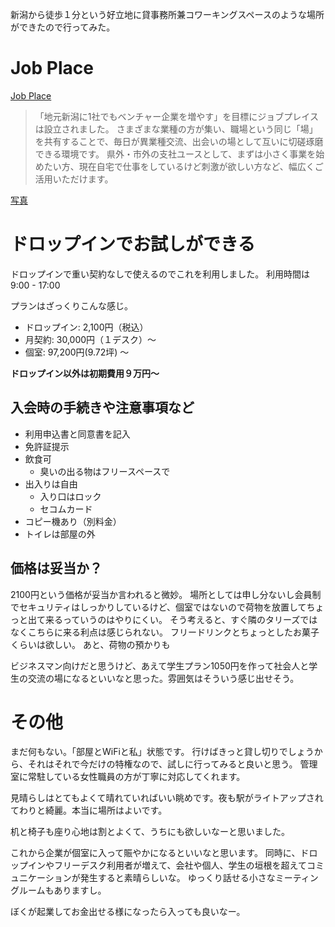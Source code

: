 新潟から徒歩１分という好立地に貸事務所兼コワーキングスペースのような場所ができたので行ってみた。

# Job Place

[Job Place](http://www.jobplace.jp/niigata/)

> 「地元新潟に1社でもベンチャー企業を増やす」を目標にジョブプレイスは設立されました。
> さまざまな業種の方が集い、職場という同じ「場」を共有することで、毎日が異業種交流、出会いの場として互いに切磋琢磨できる環境です。
> 県外・市外の支社ユースとして、まずは小さく事業を始めたい方、現在自宅で仕事をしているけど刺激が欲しい方など、幅広くご活用いただけます。
 
[写真](https://www.facebook.com/dictav/media_set?set=a.569937616420374.1073741828.100002124218874&type=3)

# ドロップインでお試しができる

ドロップインで重い契約なしで使えるのでこれを利用しました。
利用時間は 9:00 - 17:00

プランはざっくりこんな感じ。

* ドロップイン: 2,100円（税込）
* 月契約: 30,000円（１デスク）〜
* 個室: 97,200円(9.72坪) 〜

**ドロップイン以外は初期費用９万円〜**

## 入会時の手続きや注意事項など

* 利用申込書と同意書を記入
* 免許証提示
* 飲食可
	* 臭いの出る物はフリースペースで
* 出入りは自由
	* 入り口はロック
	* セコムカード
* コピー機あり（別料金）
* トイレは部屋の外

## 価格は妥当か？
2100円という価格が妥当か言われると微妙。
場所としては申し分ないし会員制でセキュリティはしっかりしているけど、個室ではないので荷物を放置してちょっと出て来るっていうのはやりにくい。
そう考えると、すぐ隣のタリーズではなくこちらに来る利点は感じられない。
フリードリンクとちょっとしたお菓子くらいは欲しい。
あと、荷物の預かりも


ビジネスマン向けだと思うけど、あえて学生プラン1050円を作って社会人と学生の交流の場になるといいなと思った。雰囲気はそういう感じ出せそう。

# その他
まだ何もない。「部屋とWiFiと私」状態です。
行けばきっと貸し切りでしょうから、それはそれで今だけの特権なので、試しに行ってみると良いと思う。
管理室に常駐している女性職員の方が丁寧に対応してくれます。

見晴らしはとてもよくて晴れていればいい眺めです。夜も駅がライトアップされてわりと綺麗。本当に場所はよいです。

机と椅子も座り心地は割とよくて、うちにも欲しいなーと思いました。

これから企業が個室に入って賑やかになるといいなと思います。
同時に、ドロップインやフリーデスク利用者が増えて、会社や個人、学生の垣根を超えてコミュニケーションが発生すると素晴らしいな。
ゆっくり話せる小さなミーティングルームもありますし。

ぼくが起業してお金出せる様になったら入っても良いなー。
